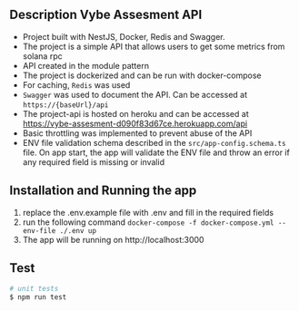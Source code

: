 ## Description Vybe Assesment API
- Project built with NestJS, Docker, Redis and Swagger.
- The project is a simple API that allows users to get some metrics from solana rpc
- API created in the module pattern
- The project is dockerized and can be run with docker-compose
- For caching, `Redis` was used
- `Swagger` was used to document the API. Can be accessed at `https://{baseUrl}/api`
- The project-api is hosted on heroku and can be accessed at https://vybe-assesment-d090f83d67ce.herokuapp.com/api
- Basic throttling was implemented to prevent abuse of the API
- ENV file validation schema described in the `src/app-config.schema.ts` file. On app start, the app will validate the ENV file and throw an error if any required field is missing or invalid

## Installation and Running the app 

1. replace the .env.example file with .env and fill in the required fields
2. run the following command
`docker-compose -f docker-compose.yml --env-file ./.env up`
3. The app will be running on http://localhost:3000


## Test

```bash
# unit tests
$ npm run test
```
